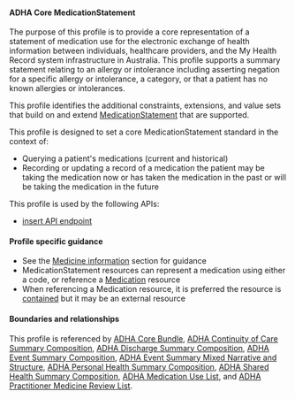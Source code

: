 #### ADHA Core MedicationStatement
The purpose of this profile is to provide a core representation of a statement of medication use for the electronic exchange of health information between individuals, healthcare providers, and the My Health Record system infrastructure in Australia. This profile supports a summary statement relating to an allergy or intolerance including asserting negation for a specific allergy or intolerance, a category, or that a patient has no known allergies or intolerances.

This profile identifies the additional constraints, extensions, and value sets that build on and extend [MedicationStatement](http://hl7.org/fhir/R4/medicationstatement.html) that are supported. 

This profile is designed to set a core MedicationStatement standard in the context of:
* Querying a patient's medications (current and historical)
* Recording or updating a record of a medication the patient may be taking the medication now or has taken the medication in the past or will be taking the medication in the future

This profile is used by the following APIs:
* [insert API endpoint](StructureDefinition-TBD-1.html)


#### Profile specific guidance
- See the [Medicine information](guidance.html#medicine-information) section for guidance 
- MedicationStatement resources can represent a medication using either a code, or reference a [Medication](http://hl7.org/fhir/R4/medication.html) resource
- When referencing a Medication resource, it is preferred the resource is [contained](http://hl7.org/fhir/R4/references.html#contained) but it may be an external resource


#### Boundaries and relationships
This profile is referenced by 
[ADHA Core Bundle](StructureDefinition-dh-bundle-core-1.html), 
[ADHA Continuity of Care Summary Composition](StructureDefinition-dh-composition-cocs-1.html), 
[ADHA Discharge Summary Composition](StructureDefinition-dh-composition-ds-1.html), 
[ADHA Event Summary Composition](StructureDefinition-dh-composition-es-1.html), 
[ADHA Event Summary Mixed Narrative and Structure](StructureDefinition-dh-composition-es-mix-1.html), 
[ADHA Personal Health Summary Composition](StructureDefinition-dh-composition-phs-1.html),
[ADHA Shared Health Summary Composition](StructureDefinition-dh-composition-shs-1.html),
[ADHA Medication Use List](StructureDefinition-dh-list-medication-use-1.html), and
[ADHA Practitioner Medicine Review List](StructureDefinition-dh-list-medication-use-pmr-1.html).
